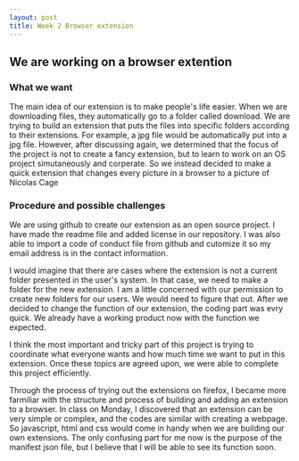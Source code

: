 ```yaml
---
layout: post
title: Week 2 Browser extension
---
```


## We are working on a browser extention

### What we want
The main idea of our extension is to make people's life easier. When we are downloading files, they automatically go to a folder called download. We are trying to build an extension that puts the files into specific folders according to their extensions. For example, a jpg file would be automatically put into a jpg file. However, after discussing again, we determined that the focus of the project is not to create a fancy extension, but to learn to work on an OS project simutaneously and corperate. So we instead decided to make a quick extension that changes every picture in a browser to a picture of Nicolas Cage 

### Procedure and possible challenges
We are using github to create our extension as an open source project. I have made the readme file and added license in our repository. I was also able to import a code of conduct file from github and cutomize it so my email address is in the contact information. 

I would imagine that there are cases where the extension is not a current folder presented in the user's system. In that case, we need to make a folder for the new extension. I am a little concerned with our permission to create new folders for our users. We would need to figure that out. After we decided to change the function of our extension, the coding part was evry quick. We already have a working product now with the function we expected. 

I think the most important and tricky part of this project is trying to coordinate what everyone wants and how much time we want to put in this extension. Once these topics are agreed upon, we were able to complete this project efficiently. 

Through the process of trying out the extensions on firefox, I became more farmiliar with the structure and process of building and adding an extension to a browser. In class on Monday, I discovered that an extension can be very simple or complex, and the codes are similar with creating a webpage. So javascript, html and css would come in handy when we are building our own extensions. The only confusing part for me now is the purpose of the manifest json file, but I believe that I will be able to see its function soon. 
